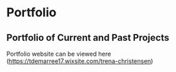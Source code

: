 # Portfolio
## Portfolio of Current and Past Projects

Portfolio website can be viewed here (https://tdemarree17.wixsite.com/trena-christensen)
